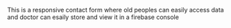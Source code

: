 This is a responsive contact form where old peoples can easily access data and doctor can
esaily store and view it in a firebase console
